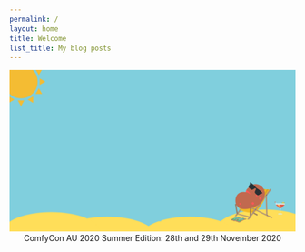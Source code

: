 ```yaml
---
permalink: /
layout: home
title: Welcome
list_title: My blog posts
---
```

<div style="text-align:center">
<img src="./assets/imgs/comfyconlogo.png" width="600px">
</div>

<div style="text-align:center">
ComfyCon AU 2020 Summer Edition: 28th and 29th November 2020
</div>
